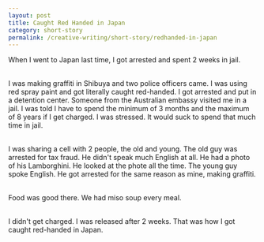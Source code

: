 ```yaml
---
layout: post
title: Caught Red Handed in Japan
category: short-story
permalink: /creative-writing/short-story/redhanded-in-japan
---
```


When I went to Japan last time, I got arrested and spent 2 weeks in jail.
<br /><br />

I was making graffiti in Shibuya and two police officers came. I was using red spray paint and got literally caught red-handed. I got arrested and put in a detention center. Someone from the Australian embassy visited me in a jail. I was told I have to spend the minimum of 3 months and the maximum of 8 years if I get charged. I was stressed. It would suck to spend that much time in jail.
<br /><br />

I was sharing a cell with 2 people, the old and young. The old guy was arrested for tax fraud. He didn't speak much English at all. He had a photo of his Lamborghini. He looked at the phote all the time. The young guy spoke English. He got arrested for the same reason as mine, making graffiti.
<br /><br />

Food was good there. We had miso soup every meal.
<br /><br />

I didn't get charged. I was released after 2 weeks. That was how I got caught red-handed in Japan.
<br /><br />
